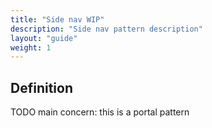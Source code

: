 ```yaml
---
title: "Side nav WIP"
description: "Side nav pattern description"
layout: "guide"
weight: 1
---
```


## Definition

TODO main concern: this is a portal pattern
